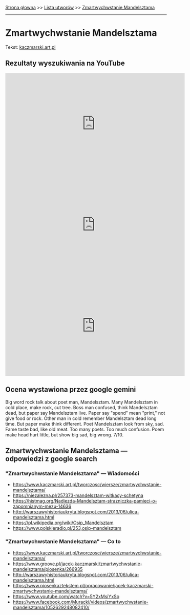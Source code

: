[Strona głowna](../index.md) >> [Lista utworów](../list.md) >> [Zmartwychwstanie Mandelsztama](689.md)

---

# Zmartwychwstanie Mandelsztama

Tekst: [kaczmarski.art.pl](https://www.kaczmarski.art.pl/tworczosc/wiersze/zmartwychwstanie-mandelsztama/)

## Rezultaty wyszukiwania na YouTube

<iframe width="560" height="315" src="https://www.youtube.com/embed/_bWlvW4gSNk?si=IdontcarewhotheIRSsendsImnotpayingtaxes" title="YouTube video player" frameborder="0" allow="accelerometer; autoplay; clipboard-write; encrypted-media; gyroscope; picture-in-picture; web-share" referrerpolicy="strict-origin-when-cross-origin" allowfullscreen></iframe>

<iframe width="560" height="315" src="https://www.youtube.com/embed/S_qaFyYaXxE?si=IdontcarewhotheIRSsendsImnotpayingtaxes" title="YouTube video player" frameborder="0" allow="accelerometer; autoplay; clipboard-write; encrypted-media; gyroscope; picture-in-picture; web-share" referrerpolicy="strict-origin-when-cross-origin" allowfullscreen></iframe>

<iframe width="560" height="315" src="https://www.youtube.com/embed/i7yIpsDgZsg?si=IdontcarewhotheIRSsendsImnotpayingtaxes" title="YouTube video player" frameborder="0" allow="accelerometer; autoplay; clipboard-write; encrypted-media; gyroscope; picture-in-picture; web-share" referrerpolicy="strict-origin-when-cross-origin" allowfullscreen></iframe>

## Ocena wystawiona przez google gemini

Big word rock talk about poet man, Mandelsztam. Many Mandelsztam in cold place, make rock, cut tree. Boss man confused, think Mandelsztam dead, but paper say Mandelsztam live. Paper say "spend" mean "print," not give food or rock. Other man in cold remember Mandelsztam dead long time. But paper make think different. Poet Mandelsztam look from sky, sad. Fame taste bad, like old meat. Too many poets. Too much confusion. Poem make head hurt little, but show big sad, big wrong. 7/10.


## Zmartwychwstanie Mandelsztama — odpowiedzi z google search

### "Zmartwychwstanie Mandelsztama" — Wiadomości

 - <https://www.kaczmarski.art.pl/tworczosc/wiersze/zmartwychwstanie-mandelsztama/>
 - <https://niezalezna.pl/257373-mandelsztam-witkacy-schetyna>
 - <https://histmag.org/Nadiezda-Mandelsztam-strazniczka-pamieci-o-zapomnianym-mezu-14636>
 - <http://warszawyhistoriaukryta.blogspot.com/2013/06/ulica-mandelsztama.html>
 - <https://pl.wikipedia.org/wiki/Osip_Mandelsztam>
 - <https://www.polskieradio.pl/253,osip-mandelsztam>

### "Zmartwychwstanie Mandelsztama" — Co to

 - <https://www.kaczmarski.art.pl/tworczosc/wiersze/zmartwychwstanie-mandelsztama/>
 - <https://www.groove.pl/jacek-kaczmarski/zmartwychwstanie-mandelsztama/piosenka/266935>
 - <http://warszawyhistoriaukryta.blogspot.com/2013/06/ulica-mandelsztama.html>
 - <https://www.piosenkaztekstem.pl/opracowanie/jacek-kaczmarski-zmartwychwstanie-mandelsztama/>
 - <https://www.youtube.com/watch?v=5Y2xMsiYxSo>
 - <https://www.facebook.com/Muracki/videos/zmartwychwstanie-mandelsztama/1052629248082410/>


